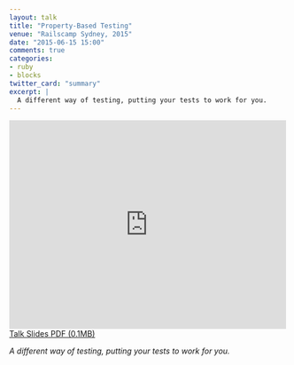 ```yaml
---
layout: talk
title: "Property-Based Testing"
venue: "Railscamp Sydney, 2015"
date: "2015-06-15 15:00"
comments: true
categories:
- ruby
- blocks
twitter_card: "summary"
excerpt: |
  A different way of testing, putting your tests to work for you.
---
```


<a class="pdf" href="/talks/2015/06/property-based-testing.pdf">
  <iframe src="https://player.vimeo.com/video/130847897?byline=0&portrait=0" width="500" height="376" frameborder="0" webkitallowfullscreen mozallowfullscreen allowfullscreen></iframe>
  <span>Talk Slides PDF (0.1MB)</span>
</a>

*A different way of testing, putting your tests to work for you.*
